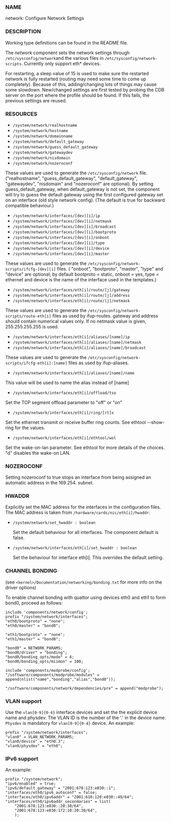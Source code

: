 ### NAME

network: Configure Network Settings

### DESCRIPTION

Working type definitions can be found in the README file.

The _network_ component sets the network settings through `/etc/sysconfig/network`and the various files in `/etc/sysconfig/network-scripts`. Currently only support eth\* devices.

For restarting, a sleep value of 15 is used to make sure the restarted network is fully restarted (routing may need some time to come up completely). Because of this, adding/changing lots of things may cause some slowdown.
New/changed settings are first tested by probing the CDB server on the port where the profile should be found. If this fails, the previous settings are reused.

### RESOURCES

- `/system/network/realhostname`
- `/system/network/hostname`
- `/system/network/domainname`
- `/system/network/default_gateway`
- `/system/network/guess_default_gateway`
- `/system/network/gatewaydev`
- `/system/network/nisdomain`
- `/system/network/nozeroconf`

These values are used to generate the `/etc/sysconfig/network` file. ("realhostname", "guess\_default\_gateway", "default\_gateway", "gatewaydev", "nisdomain" and "nozeroconf" are optional).
By setting guess\_default\_gateway, when default\_gateway is not set, the component will try to guess the default gateway using the first configured gateway set on an interface (old style network config). (The default is true for backward compatible behaviour.)

- `/system/network/interfaces/[dev][i]/ip`
- `/system/network/interfaces/[dev][i]/netmask`
- `/system/network/interfaces/[dev][i]/broadcast`
- `/system/network/interfaces/[dev][i]/bootproto`
- `/system/network/interfaces/[dev][i]/onboot`
- `/system/network/interfaces/[dev][i]/type`
- `/system/network/interfaces/[dev][i]/device`
- `/system/network/interfaces/[dev][i]/master`

These values are used to generate the `/etc/sysconfig/network-scripts/ifcfg-[dev][i]` files. ( "onboot", "bootproto", "master", "type" and "device" are optional; by default bootproto = static, onboot = yes, type = ethernet and device is the name of the interface used in the templates.)

- `/system/network/interfaces/eth[i]/route/[j]/gateway`
- `/system/network/interfaces/eth[i]/route/[j]/address`
- `/system/network/interfaces/eth[i]/route/[j]/netmask`

These values are used to generate the `/etc/sysconfig/network-scripts/route-eth[i]` files as used by ifup-routes. gateway and address should contain numerical values only. If no netmask value is given, 255.255.255.255 is used.

- `/system/network/interfaces/eth[i]/aliases/[name]/ip`
- `/system/network/interfaces/eth[i]/aliases/[name]/netmask`
- `/system/network/interfaces/eth[i]/aliases/[name]/broadcast`

These values are used to generate the `/etc/sysconfig/network-scripts/ifcfg-eth[i]:[name]` files as used by ifup-aliases.

- `/system/network/interfaces/eth[i]/aliases/[name]/name`

This value will be used to name the alias instead of \[name\]

- `/system/network/interfaces/eth[i]/offload/tso`

Set the TCP segment offload parameter to "off" or "on"

- `/system/network/interfaces/eth[i]/ring/[rt]x`

Set the ethernet transmit or receive buffer ring counts.  See ethtool --show-ring for the values.

- `/system/network/interfaces/eth[i]/ethtool/wol`

Set the wake-on-lan parameter.  See ethtool for more details of the choices.  "d" disables the
wake-on LAN.

### NOZEROCONF

Setting nozeroconf to true stops an interface from being assigned an automatic address in the 169.254. subnet.

### HWADDR

Explicitly set the MAC address for the interfaces in the configuration files. The MAC address is taken from `/hardware/cards/nic/eth[i]/hwaddr`.

- `/system/network/set_hwaddr : boolean`

    Set the default behaviour for all interfaces. The component default is false.

- `/system/network/interfaces/eth[i]/set_hwaddr : boolean`

    Set the behaviour for interface eth\[i\]. This overrides the default setting.

### CHANNEL BONDING

(see `<kernel>/Documentation/networking/bonding.txt` for more info on the driver options)

To enable channel bonding with quattor using devices eth0 and eth1 to form bond0, proceed as follows:

    include 'components/network/config';
    prefix "/system/network/interfaces";
    "eth0/bootproto" = "none";
    "eth0/master" = "bond0";

    "eth1/bootproto" = "none";
    "eth1/master" = "bond0";

    "bond0" = NETWORK_PARAMS;
    "bond0/driver" = "bonding";
    "bond0/bonding_opts/mode" = 6;
    "bond0/bonding_opts/miimon" = 100;

    include 'components/modprobe/config';
    "/software/components/modprobe/modules" = append(nlist("name","bonding","alias","bond0"));

    "/software/components/network/dependencies/pre" = append("modprobe");

### VLAN support

Use the `vlan[0-9]{0-4}` interface devices and set the the explicit device name and physdev.
The VLAN ID is the number of the '.' in the device name. ` Physdev ` is mandatory for `vlan[0-9]{0-4}` device.
An example:

    prefix "/system/network/interfaces";
    "vlan0" = VLAN_NETWORK_PARAMS;
    "vlan0/device" = "eth0.3";
    "vlan0/physdev" = "eth0";

### IPv6 support

An example:

    prefix "/system/network";
    "ipv6/enabled" = true;
    "ipv6/default_gateway" = "2001:678:123:e030::1";
    "interfaces/eth0/ipv6_autoconf" = false;
    "interfaces/eth0/ipv6addr" = "2001:610:120:e030::49/64";
    "interfaces/eth0/ipv6addr_secondaries" = list(
        "2001:678:123:e030::20:30/64",
        "2001:678:123:e030:172:10:20:30/64",
        );
